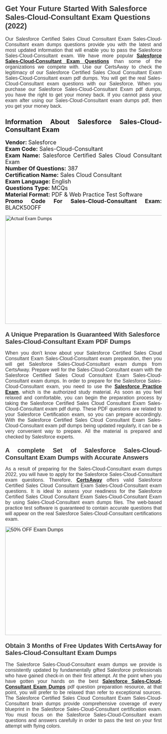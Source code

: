 <h1><span style="font-size:24px"><span style="font-family:Calibri,sans-serif"><strong><span style="background-color:white"><span style="font-family:"Verdana",sans-serif"><span style="color:#333333">Get Your Future Started With Salesforce Sales-Cloud-Consultant Exam Questions (2022)</span></span></span></strong></span></span></h1> <p style="text-align:justify"><span style="font-size:11pt"><span style="font-family:Calibri,sans-serif"><span style="font-size:12.0pt"><span style="background-color:white"><span style="font-family:"Verdana",sans-serif"><span style="color:#333333">Our Salesforce Certified Sales Cloud Consultant Exam Sales-Cloud-Consultant exam dumps questions provide you with the latest and most updated information that will enable you to pass the Salesforce Sales-Cloud-Consultant exam. We have more popular <a href="https://www.certsaway.com/salesforce/sales-cloud-consultant-exam-dumps"><strong>Salesforce Sales-Cloud-Consultant Exam Questions</strong></a> than some of the organizations we compete with. Use our CertsAway to check the legitimacy of our Salesforce Certified Sales Cloud Consultant Exam Sales-Cloud-Consultant exam pdf dumps. You will get the real Sales-Cloud-Consultant exam questions with our Salesforce. When you purchase our Salesforce Sales-Cloud-Consultant Exam pdf dumps, you have the right to get your money back. If you cannot pass your exam after using our Sales-Cloud-Consultant exam dumps pdf, then you get your money back.</span></span></span></span></span></span></p> <h2 style="text-align:justify"><strong>Information About Salesforce Sales-Cloud-Consultant Exam</strong></h2> <p style="text-align:justify"><span style="font-size:18px"><strong>Vendor: </strong>Salesforce<br /> <strong>Exam Code:</strong> Sales-Cloud-Consultant<br /> <strong>Exam Name:</strong> Salesforce Certified Sales Cloud Consultant Exam<br /> <strong>Number Of Questions:</strong> 387<br /> <strong>Certification Name:</strong> Sales Cloud Consultant<br /> <strong>Exam Language:</strong> English<br /> <strong>Questions Type:</strong> MCQs<br /> <strong>Material Format:</strong> PDF & Web Practice Test Software<br /> <strong>Promo Code For Sales-Cloud-Consultant Exam:</strong> BLACK50OFF</span></p> <p style="text-align:justify"><a href="https://www.certsaway.com/salesforce/sales-cloud-consultant-exam-dumps" rel="no-follow"><img alt="Actual Exam Dumps" src="https://blogger.googleusercontent.com/img/b/R29vZ2xl/AVvXsEhM7PDiBcnX1lSN-cQmq5aA7zhxn_sWcl74tkXOSfPCo3QtIY975M9XJLCwEgJ4RXKA47zmJGF6HERJJhyy2xAB8wXG6sgIARPXgzYSBnCmQcQUSzkzAw-rnNk2tBWror0N27JemDbU_7iS0jGjJohQplsk8CyGpJdZ9YktQ0Yz6f7IdzI5OZob-D4eGg/s1382/ca1.png" style="height:350px; width:750px" /></a></p> <h3><span style="font-size:20px"><strong><span style="font-family:Calibri,sans-serif"><span style="background-color:white"><span style="font-family:"Verdana",sans-serif"><span style="color:#333333">A Unique Preparation Is Guaranteed With Salesforce Sales-Cloud-Consultant Exam PDF Dumps</span></span></span></span></strong></span></h3> <p style="text-align:justify"><span style="font-size:11pt"><span style="font-family:Calibri,sans-serif"><span style="font-size:12.0pt"><span style="background-color:white"><span style="font-family:"Verdana",sans-serif"><span style="color:#333333">When you don't know about your Salesforce Certified Sales Cloud Consultant Exam Sales-Cloud-Consultant exam preparation, then you will get Salesforce Sales-Cloud-Consultant exam dumps from CertsAway. Prepare well for the Sales-Cloud-Consultant exam with the Salesforce Certified Sales Cloud Consultant Exam Sales-Cloud-Consultant exam dumps. In order to prepare for the Salesforce Sales-Cloud-Consultant exam, you need to use the <a href="https://www.certsaway.com/salesforce-questions"><strong>Salesforce Practice Exam</strong></a>, which is the authorized study material. As soon as you feel relaxed and comfortable, you can begin the preparation process by taking the Salesforce Certified Sales Cloud Consultant Exam Sales-Cloud-Consultant exam pdf dump. These PDF questions are related to your Salesforce Certification exam, so you can prepare accordingly. With the Salesforce Certified Sales Cloud Consultant Exam Sales-Cloud-Consultant exam pdf dumps being updated regularly, it can be a very convenient way to prepare. All the material is prepared and checked by Salesforce experts.</span></span></span></span></span></span></p> <h3 style="text-align:justify"><span style="font-size:20px"><span style="font-family:Calibri,sans-serif"><strong><span style="background-color:white"><span style="font-family:"Verdana",sans-serif"><span style="color:#333333">A complete Set of Salesforce Sales-Cloud-Consultant Exam Dumps with Accurate Answers</span></span></span></strong></span></span></h3> <p style="text-align:justify"><span style="font-size:11pt"><span style="font-family:Calibri,sans-serif"><span style="font-size:12.0pt"><span style="background-color:white"><span style="font-family:"Verdana",sans-serif"><span style="color:#333333">As a result of preparing for the Sales-Cloud-Consultant exam dumps 2022, you will have to apply for the Salesforce Sales-Cloud-Consultant exam questions. Therefore, <a href=" https://www.certsaway.com/"><strong>CertsAway</strong></a> offers valid Salesforce Certified Sales Cloud Consultant Exam Sales-Cloud-Consultant exam questions. It is ideal to assess your readiness for the Salesforce Certified Sales Cloud Consultant Exam Sales-Cloud-Consultant Exam by using Sales-Cloud-Consultant exam dumps files. The web-based practice test software is guaranteed to contain accurate questions that will appear on the real Salesforce Sales-Cloud-Consultant certifications exam.</span></span></span></span></span></span></p> <p style="text-align:justify"><span style="font-size:11pt"><span style="font-family:Calibri,sans-serif"><span style="font-size:12.0pt"><span style="background-color:white"><span style="font-family:"Verdana",sans-serif"><span style="color:#333333"><a href="https://www.certsaway.com/salesforce/sales-cloud-consultant-exam-dumps" rel="no-follow"><img alt="50% OFF Exam Dumps" src="https://www.certcollections.com/uploads/content/c2.png" style="height:350px; width:750px" /></a></span></span></span></span></span></span></p> <h3 style="text-align:justify"><span style="font-size:20px"><strong><span style="font-family:Calibri,sans-serif"><span style="background-color:white"><span style="font-family:"Verdana",sans-serif"><span style="color:#333333">Obtain 3 Months of Free Updates With CertsAway for Sales-Cloud-Consultant Exam Dumps</span></span></span></span></strong></span></h3> <p style="text-align:justify"><span style="font-size:11pt"><span style="font-family:Calibri,sans-serif"><span style="font-size:12.0pt"><span style="background-color:white"><span style="font-family:"Verdana",sans-serif"><span style="color:#333333">The Salesforce Sales-Cloud-Consultant exam dumps we provide is consistently updated by fundamentally gifted Salesforce professionals who have gained check-in on their first attempt. At the point when you have gotten your hands on the best <a href="https://www.certsaway.com/salesforce/sales-cloud-consultant-exam-dumps"><strong>Salesforce Sales-Cloud-Consultant Exam Dumps</strong></a> pdf question preparation resource, at that point, you will prefer to be relaxed than refer to exceptional sources. The Salesforce Certified Sales Cloud Consultant Exam Sales-Cloud-Consultant brain dumps provide comprehensive coverage of every blueprint in the Salesforce Sales-Cloud-Consultant certification exam. You must focus on the Salesforce Sales-Cloud-Consultant exam questions and answers carefully in order to pass the test on your first attempt with flying colors.</span></span></span></span></span></span></p>
